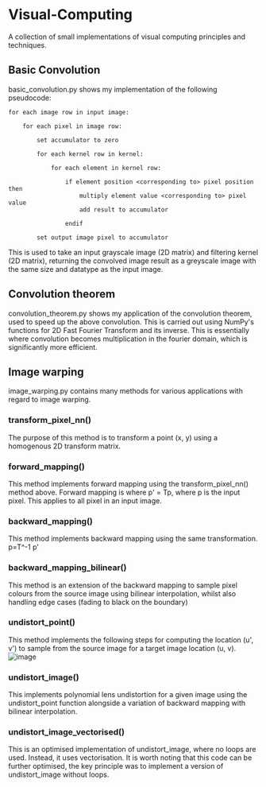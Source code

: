 # Visual-Computing
A collection of small implementations of visual computing principles and techniques.

## Basic Convolution
basic_convolution.py shows my implementation of the following pseudocode:

    for each image row in input image:

        for each pixel in image row:

            set accumulator to zero

            for each kernel row in kernel:

                for each element in kernel row:

                    if element position <corresponding to> pixel position then
                        multiply element value <corresponding to> pixel value
                        add result to accumulator

                    endif      

            set output image pixel to accumulator
        
This is used to take an input grayscale image (2D matrix) and filtering kernel (2D matrix), 
returning the convolved image result as a greyscale image with the same size and datatype as the input image.

## Convolution theorem
convolution_theorem.py shows my application of the convolution theorem, used to speed up the above convolution. This is carried out using NumPy's functions for 2D Fast Fourier Transform and its inverse. This is essentially where convolution becomes multiplication in the fourier domain, which is significantly more efficient.

## Image warping
image_warping.py contains many methods for various applications with regard to image warping.

### transform_pixel_nn()
The purpose of this method is to transform a point (x, y) using a homogenous 2D transform matrix.

### forward_mapping()

This method implements forward mapping using the transform_pixel_nn() method above.
Forward mapping is where p' = Tp, where p is the input pixel. This applies to all pixel in an input image.

### backward_mapping()

This method implements backward mapping using the same transformation.
p=T^-1 p'

### backward_mapping_bilinear()

This method is an extension of the backward mapping to sample pixel colours from the source image using bilinear interpolation, whilst also handling edge cases (fading to black on the boundary)

### undistort_point()

This method implements the following steps for computing the location (u', v') to sample from the source image for a target image location (u, v).
![image](https://github.bath.ac.uk/storage/user/4594/files/6f3b88a8-3ae2-45ab-b46d-5f37ddb6f20c)

### undistort_image()

This implements polynomial lens undistortion for a given image using the undistort_point function alongside a variation of backward mapping with bilinear interpolation.

### undistort_image_vectorised()

This is an optimised implementation of undistort_image, where no loops are used. Instead, it uses vectorisation.
It is worth noting that this code can be further optimised, the key principle was to implement a version of undistort_image without loops.
